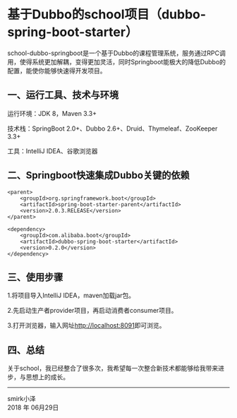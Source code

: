 ﻿# 基于Dubbo的school项目（dubbo-spring-boot-starter）

school-dubbo-springboot是一个基于Dubbo的课程管理系统，服务通过RPC调用，使得系统更加解耦，变得更加灵活，同时Springboot能极大的降低Dubbo的配置，能使你能够快速得开发项目。

## 一、运行工具、技术与环境

运行环境：JDK 8，Maven 3.3+

技术栈：SpringBoot 2.0+、Dubbo 2.6+、Druid、Thymeleaf、ZooKeeper 3.3+

工具：IntelliJ IDEA、谷歌浏览器

## 二、Springboot快速集成Dubbo关键的依赖
```maven
<parent>
    <groupId>org.springframework.boot</groupId>
    <artifactId>spring-boot-starter-parent</artifactId>
    <version>2.0.3.RELEASE</version>
</parent>

<dependency>
    <groupId>com.alibaba.boot</groupId>
    <artifactId>dubbo-spring-boot-starter</artifactId>
    <version>0.2.0</version>
</dependency>
```

## 三、使用步骤
1.将项目导入IntelliJ IDEA，maven加载jar包。

2.先启动生产者provider项目，再启动消费者consumer项目。

3.打开浏览器，输入网址[http://localhost:8091](http://localhost:8091)即可浏览。

## 四、总结
关于school，我已经整合了很多次，我希望每一次整合新技术都能够给我带来进步，与思想上的成长。

------

smirk小泽   
2018 年 06月29日    
